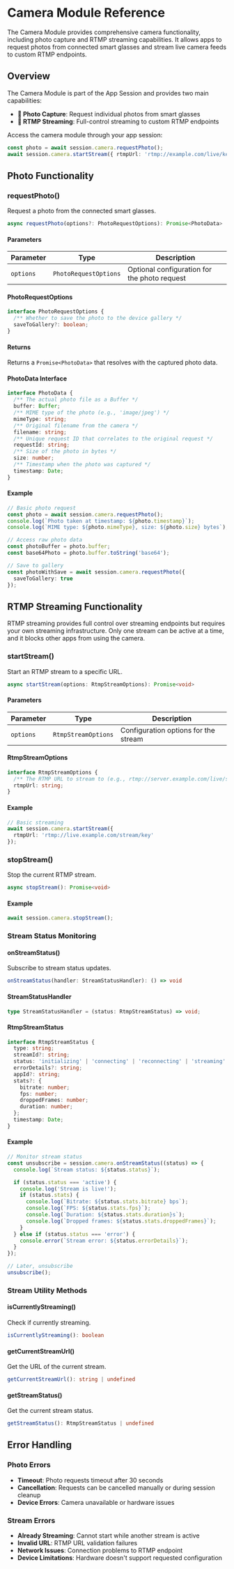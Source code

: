 # Camera Module Reference

The Camera Module provides comprehensive camera functionality, including photo capture and RTMP streaming capabilities. It allows apps to request photos from connected smart glasses and stream live camera feeds to custom RTMP endpoints.

## Overview

The Camera Module is part of the App Session and provides two main capabilities:

- **📸 Photo Capture**: Request individual photos from smart glasses
- **🔧 RTMP Streaming**: Full-control streaming to custom RTMP endpoints

Access the camera module through your app session:

```typescript
const photo = await session.camera.requestPhoto();
await session.camera.startStream({ rtmpUrl: 'rtmp://example.com/live/key' });
```

## Photo Functionality

### requestPhoto()

Request a photo from the connected smart glasses.

```typescript
async requestPhoto(options?: PhotoRequestOptions): Promise<PhotoData>
```

#### Parameters

| Parameter | Type | Description |
|-----------|------|-------------|
| `options` | `PhotoRequestOptions` | Optional configuration for the photo request |

#### PhotoRequestOptions

```typescript
interface PhotoRequestOptions {
  /** Whether to save the photo to the device gallery */
  saveToGallery?: boolean;
}
```

#### Returns

Returns a `Promise<PhotoData>` that resolves with the captured photo data.

#### PhotoData Interface

```typescript
interface PhotoData {
  /** The actual photo file as a Buffer */
  buffer: Buffer;
  /** MIME type of the photo (e.g., 'image/jpeg') */
  mimeType: string;
  /** Original filename from the camera */
  filename: string;
  /** Unique request ID that correlates to the original request */
  requestId: string;
  /** Size of the photo in bytes */
  size: number;
  /** Timestamp when the photo was captured */
  timestamp: Date;
}
```

#### Example

```typescript
// Basic photo request
const photo = await session.camera.requestPhoto();
console.log(`Photo taken at timestamp: ${photo.timestamp}`);
console.log(`MIME type: ${photo.mimeType}, size: ${photo.size} bytes`);

// Access raw photo data
const photoBuffer = photo.buffer;
const base64Photo = photo.buffer.toString('base64');

// Save to gallery
const photoWithSave = await session.camera.requestPhoto({
  saveToGallery: true
});
```

## RTMP Streaming Functionality

RTMP streaming provides full control over streaming endpoints but requires your own streaming infrastructure. Only one stream can be active at a time, and it blocks other apps from using the camera.

### startStream()

Start an RTMP stream to a specific URL.

```typescript
async startStream(options: RtmpStreamOptions): Promise<void>
```

#### Parameters

| Parameter | Type | Description |
|-----------|------|-------------|
| `options` | `RtmpStreamOptions` | Configuration options for the stream |

#### RtmpStreamOptions

```typescript
interface RtmpStreamOptions {
  /** The RTMP URL to stream to (e.g., rtmp://server.example.com/live/stream-key) */
  rtmpUrl: string;
}
```


#### Example

```typescript
// Basic streaming
await session.camera.startStream({
  rtmpUrl: 'rtmp://live.example.com/stream/key'
});
```

### stopStream()

Stop the current RTMP stream.

```typescript
async stopStream(): Promise<void>
```

#### Example

```typescript
await session.camera.stopStream();
```

### Stream Status Monitoring

#### onStreamStatus()

Subscribe to stream status updates.

```typescript
onStreamStatus(handler: StreamStatusHandler): () => void
```

#### StreamStatusHandler

```typescript
type StreamStatusHandler = (status: RtmpStreamStatus) => void;
```

#### RtmpStreamStatus

```typescript
interface RtmpStreamStatus {
  type: string;
  streamId?: string;
  status: 'initializing' | 'connecting' | 'reconnecting' | 'streaming' | 'error' | 'stopped' | 'active' | 'stopping' | 'disconnected' | 'timeout';
  errorDetails?: string;
  appId?: string;
  stats?: {
    bitrate: number;
    fps: number;
    droppedFrames: number;
    duration: number;
  };
  timestamp: Date;
}
```

#### Example

```typescript
// Monitor stream status
const unsubscribe = session.camera.onStreamStatus((status) => {
  console.log(`Stream status: ${status.status}`);

  if (status.status === 'active') {
    console.log('Stream is live!');
    if (status.stats) {
      console.log(`Bitrate: ${status.stats.bitrate} bps`);
      console.log(`FPS: ${status.stats.fps}`);
      console.log(`Duration: ${status.stats.duration}s`);
      console.log(`Dropped frames: ${status.stats.droppedFrames}`);
    }
  } else if (status.status === 'error') {
    console.error(`Stream error: ${status.errorDetails}`);
  }
});

// Later, unsubscribe
unsubscribe();
```

### Stream Utility Methods

#### isCurrentlyStreaming()

Check if currently streaming.

```typescript
isCurrentlyStreaming(): boolean
```

#### getCurrentStreamUrl()

Get the URL of the current stream.

```typescript
getCurrentStreamUrl(): string | undefined
```

#### getStreamStatus()

Get the current stream status.

```typescript
getStreamStatus(): RtmpStreamStatus | undefined
```


## Error Handling

### Photo Errors

- **Timeout**: Photo requests timeout after 30 seconds
- **Cancellation**: Requests can be cancelled manually or during session cleanup
- **Device Errors**: Camera unavailable or hardware issues

### Stream Errors

- **Already Streaming**: Cannot start while another stream is active
- **Invalid URL**: RTMP URL validation failures
- **Network Issues**: Connection problems to RTMP endpoint
- **Device Limitations**: Hardware doesn't support requested configuration

